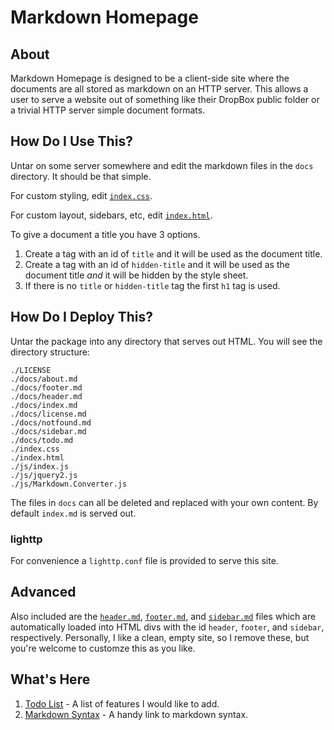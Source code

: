 # Markdown Homepage

## About

Markdown Homepage is designed to be a client-side site where the documents are all stored as
markdown on an HTTP server. This allows a user to serve a website out of something like their
DropBox public folder or a trivial HTTP server simple document formats.

## How Do I Use This?

Untar on some server somewhere and edit the markdown files in the `docs` directory. It should be
that simple.

For custom styling, edit [`index.css`](index.css).

For custom layout, sidebars, etc, edit [`index.html`](index.html).

To give a document a title you have 3 options.

1. Create a tag with an id of `title` and it will be used as the document title.
2. Create a tag with an id of `hidden-title` and it will be used as the
   document title *and* it will be hidden by the style sheet.
3. If there is no `title` or `hidden-title` tag the first `h1` tag is used.

## How Do I Deploy This?

Untar the package into any directory that serves out HTML. You will see the directory
structure:

    ./LICENSE
    ./docs/about.md
    ./docs/footer.md
    ./docs/header.md
    ./docs/index.md
    ./docs/license.md
    ./docs/notfound.md
    ./docs/sidebar.md
    ./docs/todo.md
    ./index.css
    ./index.html
    ./js/index.js
    ./js/jquery2.js
    ./js/Markdown.Converter.js

The files in `docs` can all be deleted and replaced with your own content. By default
`index.md` is served out.

### lighttp

For convenience a `lighttp.conf` file is provided to serve this site.

## Advanced

Also included are the [`header.md`][header], [`footer.md`][footer], and [`sidebar.md`][sidebar]
files which are automatically loaded into HTML divs with the id `header`, `footer`, and `sidebar`,
respectively. Personally, I like a clean, empty site, so I remove these, but you're welcome
to customze this as you like.

## What's Here

1. [Todo List][todo] - A list of features I would like to add.
1. [Markdown Syntax][mdsyntax] - A handy link to markdown syntax.

<!-- Ref links -->
[mdsyntax]: http://daringfireball.net/projects/markdown/syntax "Markdown Syntax"
[about]: ?docs/about.md "About"
[todo]: ?docs/todo.md "About"
[header]: ?docs/header.md "Header"
[footer]: ?docs/footer.md "Footer"
[sidebar]: ?docs/sidebar.md "Sidebar"
